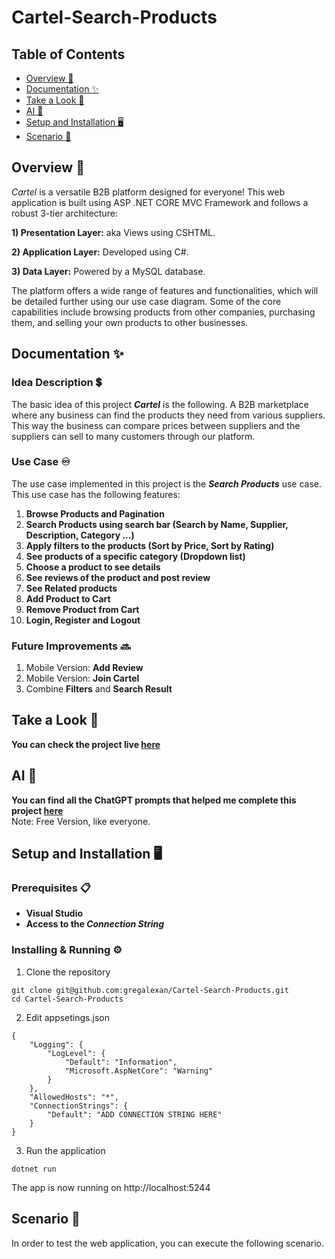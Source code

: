 # Cartel-Search-Products  

## Table of Contents
- [Overview :open_book:](#overview-open_book)
- [Documentation :sparkles:](#documentation-sparkles)
- [Take a Look :mag_right:](#take-a-look-mag_right)
- [AI :robot:](ai-robot)
- [Setup and Installation :desktop_computer:](#setup-and-installation-desktop_computer)
- [Scenario :scroll:](scenario-scroll)

## Overview :open_book:
*Cartel* is a versatile B2B platform designed for everyone! This web application is built using ASP .NET CORE MVC Framework and follows a robust 3-tier architecture:  
  
  **1) Presentation Layer:** aka Views using CSHTML.  
    
  **2) Application Layer:** Developed using C#.  
    
  **3) Data Layer:** Powered by a MySQL database.  
    
The platform offers a wide range of features and functionalities, which will be detailed further using our use case diagram. Some of the core capabilities include browsing products from other companies, purchasing them, and selling your own products to other businesses.  

## Documentation :sparkles:
### Idea Description :heavy_dollar_sign:  
The basic idea of this project ***Cartel*** is the following. A B2B marketplace where any business can find the products they need from various suppliers.  
This way the business can compare prices between suppliers and the suppliers can sell to many customers through our platform.  

### Use Case :infinity:  
The use case implemented in this project is the ***Search Products*** use case.  
This use case has the following features:
  1) **Browse Products and Pagination**  
  2) **Search Products using search bar (Search by Name, Supplier, Description, Category ...)**  
  3) **Apply filters to the products (Sort by Price, Sort by Rating)**
  4) **See products of a specific category (Dropdown list)**  
  5) **Choose a product to see details**  
  6) **See reviews of the product and post review**  
  7) **See Related products**  
  8) **Add Product to Cart**  
  9) **Remove Product from Cart**    
  10) **Login, Register and Logout**

### Future Improvements :soon:  
  1) Mobile Version: **Add Review**
  2) Mobile Version: **Join Cartel**
  3) Combine **Filters** and **Search Result** 

## Take a Look :mag_right:
**You can check the project live [here](http://ism.dmst.aueb.gr/ismgroup58)**  

## AI :robot:
**You can find all the ChatGPT prompts that helped me complete this project [here](https://github.com/gregalexan/Cartel-Search-Products/blob/master/AI.md)**  
Note: Free Version, like everyone.    

## Setup and Installation :desktop_computer:

### Prerequisites :clipboard:
- **Visual Studio**
- **Access to the ***Connection String*****

### Installing & Running :gear:
1) Clone the repository
```
git clone git@github.com:gregalexan/Cartel-Search-Products.git
cd Cartel-Search-Products
```
2) Edit appsetings.json
```
{
    "Logging": {
        "LogLevel": {
            "Default": "Information",
            "Microsoft.AspNetCore": "Warning"
        }
    },
    "AllowedHosts": "*",
    "ConnectionStrings": {
        "Default": "ADD CONNECTION STRING HERE"
    }
}
```
3) Run the application
```
dotnet run
```
The app is now running on http://localhost:5244

## Scenario :scroll:
In order to test the web application, you can execute the following scenario.

